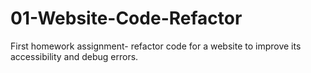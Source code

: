# 01-Website-Code-Refactor
First homework assignment- refactor code for a website to improve its accessibility and debug errors.

